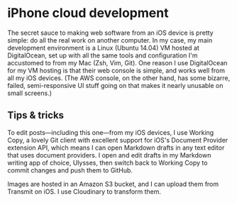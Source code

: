 # iPhone cloud development

The secret sauce to making web software from an iOS device is pretty simple: do all the real work on another computer. In my case, my main development environment is a Linux (Ubuntu 14.04) VM hosted at DigitalOcean, set up with all the same tools and configuration I'm accustomed to from my Mac (Zsh, Vim, Git). One reason I use DigitalOcean for my VM hosting is that their web console is simple, and works well from all my iOS devices. (The AWS console, on the other hand, has some bizarre, failed, semi-responsive UI stuff going on that makes it nearly unusable on small screens.)

## Tips & tricks

To edit posts—including this one—from my iOS devices, I use Working Copy, a lovely Git client with excellent support for iOS's Document Provider extension API, which means I can open Markdown drafts in any text editor that uses document providers. I open and edit drafts in my Markdown writing app of choice, Ulysses, then switch back to Working Copy to commit changes and push them to GitHub.

Images are hosted in an Amazon S3 bucket, and I can upload them from Transmit on iOS. I use Cloudinary to transform them.